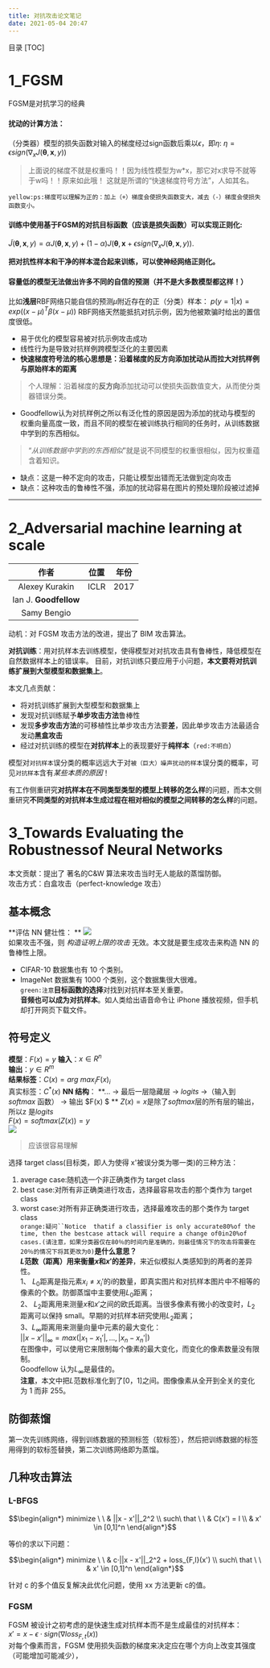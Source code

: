 ```yaml
---
title: 对抗攻击论文笔记
date: 2021-05-04 20:47
---
```

目录
[TOC]


# 1_FGSM
FGSM是对抗学习的经典

#### **扰动的计算方法**：
（分类器）模型的损失函数对输入的梯度经过sign函数后乘以$\epsilon$，即$\eta$:
$\eta = \epsilon sign(\nabla_x J(\pmb{\theta},\pmb{x} ,y))$
> 上面说的梯度不就是权重吗！！因为线性模型为w\*x，那它对x求导不就等于w吗！！原来如此哦！
这就是所谓的“快速梯度符号方法”，人如其名。

`yellow:ps:梯度可以理解为正的：加上（+）梯度会使损失函数变大，减去（-）梯度会使损失函数变小。`
<br>
#### **训练中使用基于FGSM的对抗目标函数（应该是损失函数）可以实现正则化:**
$\tilde{J}( \pmb{\theta},\pmb{x},y) = \alpha J(\pmb{ \theta}, \pmb{x},y)+(1-\alpha)J(\pmb{ \theta}, \pmb{x} +\epsilon sign(\nabla_x J(\pmb{ \theta},\pmb{x} ,y)).$  

**把对抗性样本和干净的样本混合起来训练，可以使神经网络正则化。**


#### 容量低的模型无法做出许多不同的自信的预测（并不是大多数模型都这样！）
比如**浅层**RBF网络只能自信的预测$\mu$附近存在的正（分类）样本：
$p(y=1|x)=exp(({x} - \mu )^T\beta({x}-\mu))$
RBF网络天然能抵抗对抗示例，因为他被欺骗时给出的置信度很低。
<br>
- 易于优化的模型容易被对抗示例攻击成功
- 线性行为是导致对抗样例跨模型泛化的主要因素
- **快速梯度符号法的核心思想是：沿着梯度的反方向添加扰动从而拉大对抗样例与原始样本的距离**
> 个人理解：沿着梯度的**反方向**添加扰动可以使损失函数值变大，从而使分类器错误分类。
- Goodfellow认为对抗样例之所以有泛化性的原因是因为添加的扰动与模型的权重向量高度一致，而且不同的模型在被训练执行相同的任务时，从训练数据中学到的东西相似。
> “*从训练数据中学到的东西相似*”就是说不同模型的权重很相似，因为权重蕴含着知识。
- 缺点：这是一种不定向的攻击，只能让模型出错而无法做到定向攻击
- 缺点：这种攻击的鲁棒性不强，添加的扰动容易在图片的预处理阶段被过滤掉
---

# 2_Adversarial machine learning at scale

|作者 | 位置 | 年份|
 :---: |  :---:  |  :---: 
Alexey Kurakin | ICLR | 2017
Ian J. **Goodfellow** | 
Samy Bengio| 

动机：对 FGSM 攻击方法的改进，提出了 BIM 攻击算法。

**对抗训练**：用对抗样本去训练模型，使得模型对对抗攻击具有鲁棒性，降低模型在自然数据样本上的错误率。
目前，对抗训练只要应用于小问题，**本文要将对抗训练扩展到大型模型和数据集上**。

本文几点贡献：
- 将对抗训练扩展到大型模型和数据集上
- 发现对抗训练赋予**单步攻击方法**鲁棒性
- 发现**多步攻击方法**的可移植性比单步攻击方法要**差**，因此单步攻击方法最适合发动**黑盒攻击**
- 经过对抗训练的模型在**对抗样本**上的表现要好于**纯样本**（`red:不明白`）

模型对`对抗样本`误分类的概率远远大于对`被（巨大）噪声扰动的样本`误分类的概率，可见`对抗样本`含有*某些本质的原因*！

有工作侧重研究**对抗样本在不同类型类型的模型上转移的怎么样**的问题，而本文侧重研究**不同类型的对抗样本生成过程在相对相似的模型之间转移的怎么样**的问题。

# 3_Towards Evaluating the Robustnessof Neural Networks   
本文贡献：提出了 著名的C&W 算法来攻击当时无人能敌的蒸馏防御。  
攻击方式：白盒攻击（perfect-knowledge 攻击）  

## 基本概念  
**评估 NN 健壮性：  **
![](./_image/2021-05-17/2021-05-17-16-05-06@2x.jpg)  
如果攻击不强，则 *构造证明上限的攻击* 无效。本文就是要生成攻击来构造 NN 的鲁棒性上限。  
- CIFAR-10 数据集也有 10 个类别。  
- ImageNet 数据集有 1000 个类别，这个数据集很大很难。  
`green:注意`**目标函数的选择**对找到对抗样本至关重要。  
**音频也可以成为对抗样本**。如人类给出语音命令让 iPhone 播放视频，但手机却打开网页下载文件。  

## 符号定义   
**模型**：$F(x) = y$
**输入**：$x \in R^n$  
**输出**：$y \in R^m$  
**结果标签**：$C(x) = arg\ max_iF(x)_i$  
真实标签：$C^*(x)$
**NN 结构**：
**... -> 最后一层隐藏层 -> $logits$ ->（输入到 $softmax$ 函数） -> 输出 $F(x) $  **
$Z(x) = x$是除了$softmax$层的所有层的输出，所以z 是$logits$  
$F(x) = softmax(Z(x)) = y$  
![](./_image/2021-05-17/2021-05-17-21-22-19@2x.png)
>  应该很容易理解  

选择 target class(目标类，即人为使得 x'被误分类为哪一类)的三种方法：
1. average case:随机选一个非正确类作为 target class
2. best case:对所有非正确类进行攻击，选择最容易攻击的那个类作为 target class
3. worst case:对所有非正确类进行攻击，选择最难攻击的那个类作为 target class  
`orange:疑问``Notice  thatif a classifier is only accurate80%of the time, then the bestcase attack will require a change of0in20%of cases.(请注意，如果分类器仅在80％的时间内是准确的，则最佳情况下的攻击将需要在20％的情况下将其更改为0)`**是什么意思？**  
**$L$范数（距离）用来衡量$x$和$x'$的差异**，来近似模拟人类感知到的两者的差异性。     
1、 $L_0$距离是指元素$x_i\neq x_{i}'$的$i$的数量，即真实图片和对抗样本图片中不相等的像素的个数。防御蒸馏中主要使用$L_0$距离；  
2、 $L_2$距离用来测量$x$和$x'$之间的欧氏距离。当很多像素有微小的改变时，$L_2$距离可以保持 small。早期的对抗样本研究使用$L_2$距离；  
3、$L_{\infty}$距离用来测量向量中元素的最大变化：  
$||x - x'||_{\infty} = max(|x_1 - x_1'|,...,|x_n - x_n'|)$  
在图像中，可以使用它来限制每个像素的最大变化，而变化的像素数量没有限制。  
Goodfellow 认为$L_{\infty}$是最佳的。  
**注意**，本文中把$L$范数标准化到了[0，1]之间。图像像素从全开到全关的变化为 1 而非 255。   
## 防御蒸馏   
第一次先训练网络，得到训练数据的预测标签（软标签），然后把训练数据的标签用得到的软标签替换，第二次训练网络即为蒸馏。  

## 几种攻击算法  
### L-BFGS  
```math
\begin{align*}
minimize \ \  & ||x - x'||_2^2  \\ 
such\ that \ \  & C(x') = l \\
& x' \in [0,1]^n 
\end{align*}
```  
等价的求以下问题： 
```math
\begin{align*}
minimize \ \   & c·||x - x'||_2^2 + loss_{F,l}(x') \\ 
such\ that \ \  & x' \in [0,1]^n 
\end{align*}
```    
针对 c 的多个值反复解决此优化问题，使用 xx 方法更新 c的值。   
### FGSM   
FGSM 被设计之初考虑的是快速生成对抗样本而不是生成最佳的对抗样本：  
$x' = x - \epsilon · sign(\nabla loss_{F,t}(x))$    
对每个像素而言，FGSM 使用损失函数的梯度来决定应在哪个方向上改变其强度（可能增加可能减少），